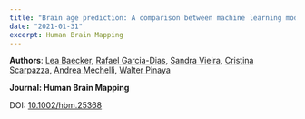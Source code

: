 ```yaml
---
title: "Brain age prediction: A comparison between machine learning models using region and voxel-based morphometric data"
date: "2021-01-31"
excerpt: Human Brain Mapping
---
```


__Authors__: [Lea Baecker](/members/Lea), [Rafael Garcia-Dias](/members/Rafael), [Sandra Vieira](/members/Sandra), [Cristina Scarpazza](/members/Cristina), [Andrea Mechelli](Andrea), [Walter Pinaya](/members/Walter)


**Journal: Human Brain Mapping**

DOI: [10.1002/hbm.25368](https://doi.org/10.1002/hbm.25368)
